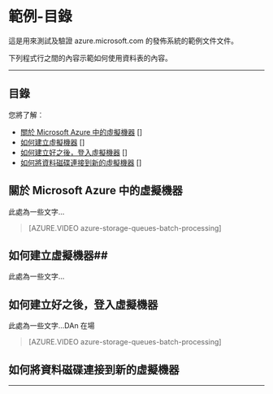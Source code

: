 <properties pageTitle="文件範例-目錄" metaKeywords="" description="這是範例文件" services="" documentationCenter="" title="Documentation Example - Table of Contents" solutions="" authors="" videoId="" scriptId="" />

# 範例-目錄 #

這是用來測試及驗證 azure.microsoft.com 的發佈系統的範例文件文件。  

下列程式行之間的內容示範如何使用資料表的內容。  


---
## 目錄 ##

您將了解︰ 

- [關於 Microsoft Azure 中的虛擬機器] []
- [如何建立虛擬機器] [] 
- [如何建立好之後，登入虛擬機器] [] 
- [如何將資料磁碟連接到新的虛擬機器] [] 


## <a id="virtualmachine"> </a>關於 Microsoft Azure 中的虛擬機器 ##

此處為一些文字...

> [AZURE.VIDEO azure-storage-queues-batch-processing]

## <a id="custommachine"> </a>如何建立虛擬機器##

此處為一些文字...

<H2><a id="logon"> </a>如何建立好之後，登入虛擬機器</H2>

此處為一些文字...DAn 在場

> [AZURE.VIDEO azure-storage-queues-batch-processing]

## <a id="attachdisk"> </a>如何將資料磁碟連接到新的虛擬機器 ##

---

[關於 Microsoft Azure 中的虛擬機器]: #virtualmachine
[如何建立虛擬機器]: #custommachine
[如何建立好之後，登入虛擬機器]: #logon
[如何將資料磁碟連接到新的虛擬機器]: #attachdisk
[如何設定與虛擬機器的通訊]: #endpoints
